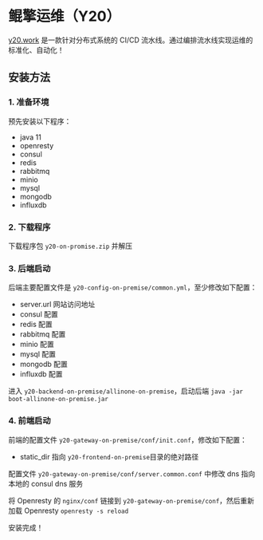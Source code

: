 # 鲲擎运维（Y20）

[y20.work](https://y20.work) 是一款针对分布式系统的 CI/CD 流水线。通过编排流水线实现运维的标准化、自动化！


## 安装方法


### 1. 准备环境
预先安装以下程序：
- java 11
- openresty
- consul
- redis
- rabbitmq
- minio
- mysql
- mongodb
- influxdb


### 2. 下载程序
下载程序包 `y20-on-promise.zip` 并解压


### 3. 后端启动
后端主要配置文件是 `y20-config-on-premise/common.yml`，至少修改如下配置：
- server.url 网站访问地址
- consul 配置
- redis 配置
- rabbitmq 配置
- minio 配置
- mysql 配置
- mongodb 配置
- influxdb 配置

进入 `y20-backend-on-premise/allinone-on-premise`，启动后端 `java -jar boot-allinone-on-premise.jar`


### 4. 前端启动
前端的配置文件 `y20-gateway-on-premise/conf/init.conf`，修改如下配置：
- static_dir 指向 `y20-frontend-on-premise`目录的绝对路径

配置文件 `y20-gateway-on-premise/conf/server.common.conf` 中修改 dns 指向本地的 consul dns 服务  

将 Openresty 的 `nginx/conf` 链接到 `y20-gateway-on-premise/conf`，然后重新加载 Openresty `openresty -s reload`

安装完成！

